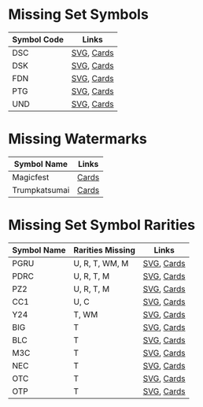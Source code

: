 # Missing Set Symbols
| Symbol Code | Links |
| ----------- | ----- |
| DSC | [SVG](https://svgs.scryfall.io/sets/dsc.svg), [Cards](https://scryfall.com/sets/dsc) |
| DSK | [SVG](https://svgs.scryfall.io/sets/dsk.svg), [Cards](https://scryfall.com/sets/dsk) |
| FDN | [SVG](https://svgs.scryfall.io/sets/fdn.svg), [Cards](https://scryfall.com/sets/fdn) |
| PTG | [SVG](https://svgs.scryfall.io/sets/ptg.svg), [Cards](https://scryfall.com/sets/ptg) |
| UND | [SVG](https://svgs.scryfall.io/sets/und.svg), [Cards](https://scryfall.com/sets/und) |

# Missing Watermarks
| Symbol Name | Links |
| ----------- | ----- |
| Magicfest | [Cards](https://api.scryfall.com/cards/search?q=watermark:magicfest) |
| Trumpkatsumai | [Cards](https://api.scryfall.com/cards/search?q=watermark:trumpkatsumai) |

# Missing Set Symbol Rarities
| Symbol Name | Rarities Missing | Links |
| ----------- | ---------------- | ----- |
| PGRU | U, R, T, WM, M | [SVG](https://svgs.scryfall.io/sets/pgru.svg), [Cards](https://scryfall.com/sets/pgru) |
| PDRC | U, R, T, M | [SVG](https://svgs.scryfall.io/sets/pdrc.svg), [Cards](https://scryfall.com/sets/pdrc) |
| PZ2 | U, R, T, M | [SVG](https://svgs.scryfall.io/sets/pz2.svg), [Cards](https://scryfall.com/sets/pz2) |
| CC1 | U, C | [SVG](https://svgs.scryfall.io/sets/cc1.svg), [Cards](https://scryfall.com/sets/cc1) |
| Y24 | T, WM | [SVG](https://svgs.scryfall.io/sets/y24.svg), [Cards](https://scryfall.com/sets/ywoe) |
| BIG | T | [SVG](https://svgs.scryfall.io/sets/big.svg), [Cards](https://scryfall.com/sets/tbig) |
| BLC | T | [SVG](https://svgs.scryfall.io/sets/blc.svg), [Cards](https://scryfall.com/sets/tblc) |
| M3C | T | [SVG](https://svgs.scryfall.io/sets/m3c.svg), [Cards](https://scryfall.com/sets/tm3c) |
| NEC | T | [SVG](https://svgs.scryfall.io/sets/nec.svg), [Cards](https://scryfall.com/sets/nec) |
| OTC | T | [SVG](https://svgs.scryfall.io/sets/otc.svg), [Cards](https://scryfall.com/sets/totc) |
| OTP | T | [SVG](https://svgs.scryfall.io/sets/otp.svg), [Cards](https://scryfall.com/sets/totp) |
